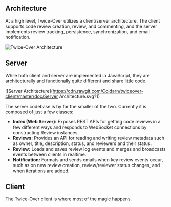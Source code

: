 ## Architecture

At a high level, Twice-Over utilizes a client/server architecture. The client supports code review creation, review, and commenting, and the server implements review tracking, persistence, synchronization, and email notification.

![Twice-Over Architecture](https://cdn.rawgit.com/Coldarn/twiceover-client/master/doc/Architecture.svg?5)

## Server

While both client and server are implemented in JavaScript, they are architecturally and functionally quite different and share little code.

![Server Architecture](https://cdn.rawgit.com/Coldarn/twiceover-client/master/doc/Server Architecture.svg?1)

The server codebase is by far the smaller of the two. Currently it is composed of just a few classes:

 - **Index (Web Server):** Exposes REST APIs for getting code reviews in a few different ways and responds to WebSocket connections by constructing Review instances.
 - **Reviews:** Provides an API for reading and writing review metadata such as owner, title, description, status, and reviewers and their status.
 - **Review:** Loads and saves review log events and merges and broadcasts events between clients in realtime.
 - **Notification:** Formats and sends emails when key review events occur, such as on new review creation, review/reviewer status changes, and when iterations are added.

## Client
 
The Twice-Over client is where most of the magic happens.
